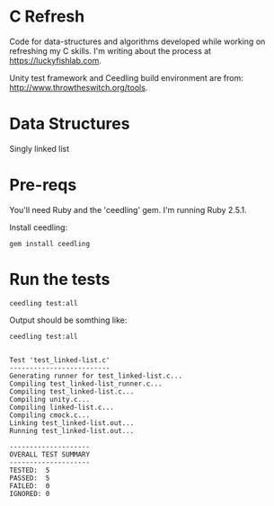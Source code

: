# C Refresh
Code for data-structures and algorithms developed while working on refreshing my C skills. I'm writing about the process at https://luckyfishlab.com. 

Unity test framework and Ceedling build environment are from: http://www.throwtheswitch.org/tools. 

# Data Structures
Singly linked list

# Pre-reqs
You'll need Ruby and the 'ceedling' gem. I'm running Ruby 2.5.1. 

Install ceedling:
```
gem install ceedling
```

# Run the tests
```
ceedling test:all
```
Output should be somthing like:
```
ceedling test:all


Test 'test_linked-list.c'
-------------------------
Generating runner for test_linked-list.c...
Compiling test_linked-list_runner.c...
Compiling test_linked-list.c...
Compiling unity.c...
Compiling linked-list.c...
Compiling cmock.c...
Linking test_linked-list.out...
Running test_linked-list.out...

--------------------
OVERALL TEST SUMMARY
--------------------
TESTED:  5
PASSED:  5
FAILED:  0
IGNORED: 0
```